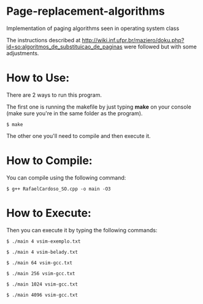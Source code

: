 # Page-replacement-algorithms
Implementation of paging algorithms seen in operating system class

The instructions described at http://wiki.inf.ufpr.br/maziero/doku.php?id=so:algoritmos_de_substituicao_de_paginas were followed but with some adjustments.

# How to Use:

There are 2 ways to run this program.
                
The first one is running the makefile by just typing **make** on your console (make sure you're in the same folder as the program).

`$ make `

The other one you'll need to compile and then execute it.

# How to Compile:
You can compile using the following command:
    
   `$ g++ RafaelCardoso_SO.cpp -o main -O3 `
    
# How to Execute:    
Then you can execute it by typing the following commands:

   `$ ./main 4 vsim-exemplo.txt `
   
   `$ ./main 4 vsim-belady.txt `
   
   `$ ./main 64 vsim-gcc.txt `
   
   `$ ./main 256 vsim-gcc.txt `
   
   `$ ./main 1024 vsim-gcc.txt `
   
   `$ ./main 4096 vsim-gcc.txt `


